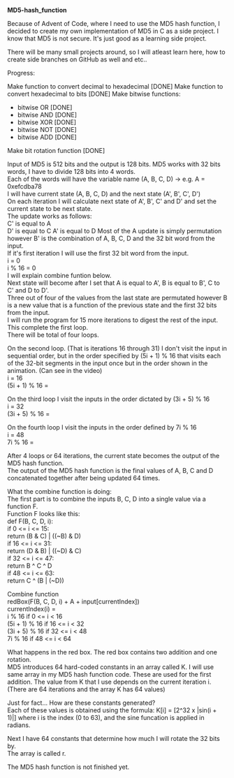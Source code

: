 **MD5-hash_function**

Because of Advent of Code, where I need to use the MD5 hash function, I decided to create my own implementation of MD5 in C as a side project.
I know that MD5 is not secure. It's just good as a learning side project.

There will be many small projects around, so I will atleast learn here, how to create side branches on GitHub as well and etc..

Progress:

Make function to convert decimal to hexadecimal [DONE]
Make function to convert hexadecimal to bits [DONE]
Make bitwise functions:
- bitwise OR [DONE]
- bitwise AND [DONE]
- bitwise XOR [DONE]
- bitwise NOT [DONE]
- bitwise ADD [DONE]  

Make bit rotation function [DONE]

Input of MD5 is 512 bits and the output is 128 bits. 
MD5 works with 32 bits words, I have to divide 128 bits into 4 words.  
Each of the words will have the variable name (A, B, C, D) -> e.g. A = 0xefcdba78   
I will have current state (A, B, C, D) and the next state (A', B', C', D')  
On each iteration I will calculate next state of A', B', C' and D' and set the current state to be next state.  
The update works as follows:  
C' is equal to A  
D' is equal to C
A' is equal to D
Most of the A update is simply permutation however B' is the combination of A, B, C, D and the 32 bit word from the input.  
If it's first iteration I will use the first 32 bit word from the input.  
i = 0  
i % 16 = 0  
I will explain combine funtion below.  
Next state will become after I set that A is equal to A', B is equal to B', C to C' and D to D'.  
Three out of four of the values from the last state are permutated however B is a new value that is a function of the previous state 
and the first 32 bits from the input.  
I will run the program for 15 more iterations to digest the rest of the input.
This complete the first loop.  
There will be total of four loops.  

On the second loop. (That is iterations 16 through 31) I don't visit the input in sequential order, but in the order specified by (5i + 1) % 16 that visits
each of the 32-bit segments in the input once but in the order shown in the animation. (Can see in the video)  
i = 16  
(5i + 1) % 16 =  

On the third loop I visit the inputs in the order dictated by (3i + 5) % 16  
i = 32  
(3i + 5) % 16 = 

On the fourth loop I visit the inputs in the order defined by 7i % 16   
i = 48  
7i % 16 =  

After 4 loops or 64 iterations, the current state becomes the output of the MD5 hash function.  
The output of the MD5 hash function is the final values of A, B, C and D concatenated together after being updated 64 times.  

What the combine function is doing:  
The first part is to combine the inputs B, C, D into a single value via a function F.  
Function F looks like this:  
def F(B, C, D, i):  
  if 0 <= i <= 15:  
    return (B & C) | ((~B) & D)  
  if 16 <= i <= 31:  
    return (D & B) | ((~D) & C)  
  if 32 <= i <= 47:  
    return B ^ C ^ D  
  if 48 <= i <= 63:  
    return C ^ (B | (~D))  

Combine function  
redBox(F(B, C, D, i) + A + input[currentIndex])  
currentIndex(i) =   
i % 16 if 0 <= i < 16  
(5i + 1) % 16 if 16 <= i < 32  
(3i + 5) % 16 if 32 <= i < 48  
7i % 16 if 48 <= i < 64  

What happens in the red box. The red box contains two addition and one rotation.  
MD5 introduces 64 hard-coded constants in an array called K. I will use same array in my MD5 hash function code. These are used for the first addition.  The value from K that I use depends on the current iteration i. (There are 64 iterations and the array K has 64 values) 

Just for fact... How are these constants generated?  
Each of these values is obtained using the formula: K[i] = [2^32 x |sin(i + 1)|] where i is the index
(0 to 63), and the sine funcation is applied in radians.

Next I have 64 constants that determine how much I will rotate the 32 bits by.  
The array is called r.


The MD5 hash function is not finished yet.
